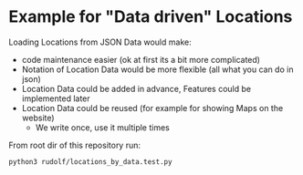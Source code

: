 # Example for "Data driven" Locations

Loading Locations from JSON Data would make:

- code maintenance easier (ok at first its a bit more complicated)
- Notation of Location Data would be more flexible (all what you can do in json)
- Location Data could be added in advance, Features could be implemented later
- Location Data could be reused (for example for showing Maps on the website)
  - We write once, use it multiple times


From root dir of this repository run:

```bash
python3 rudolf/locations_by_data.test.py
```
